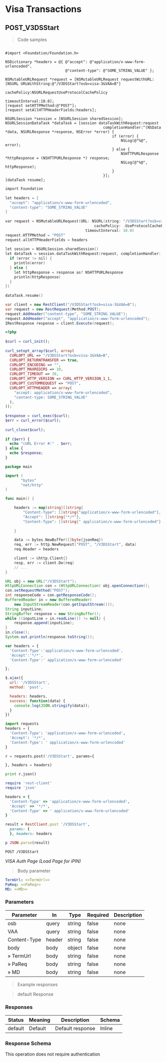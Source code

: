 
<h1 id="visa-docs"> Visa Transactions </h1>

## POST_V3DSStart

<a id="opIdPOST_V3DSStart"></a>

> Code samples

```objective_c

#import <Foundation/Foundation.h>  
  
NSDictionary *headers = @{ @"accept": @"application/x-www-form-urlencoded",  
                           @"content-type": @"SOME_STRING_VALUE" };  
  
NSMutableURLRequest *request = [NSMutableURLRequest requestWithURL:[NSURL URLWithString:@"/V3DSStart?osb=visa-3&VAA=B"]  
                                                       cachePolicy:NSURLRequestUseProtocolCachePolicy  
                                                   timeoutInterval:10.0];  
[request setHTTPMethod:@"POST"];  
[request setAllHTTPHeaderFields:headers];  
  
NSURLSession *session = [NSURLSession sharedSession];  
NSURLSessionDataTask *dataTask = [session dataTaskWithRequest:request  
                                            completionHandler:^(NSData *data, NSURLResponse *response, NSError *error) {  
                                                if (error) {  
                                                    NSLog(@"%@", error);  
                                                } else {  
                                                    NSHTTPURLResponse *httpResponse = (NSHTTPURLResponse *) response;  
                                                    NSLog(@"%@", httpResponse);  
                                                }  
                                            }];  
[dataTask resume];

```

```c 
import Foundation  
  
let headers = [  
  "accept": "application/x-www-form-urlencoded",  
  "content-type": "SOME_STRING_VALUE"  
]  
  
var request = NSMutableURLRequest(URL: NSURL(string: "/V3DSStart?osb=visa-3&VAA=B")!,  
                                        cachePolicy: .UseProtocolCachePolicy,  
                                    timeoutInterval: 10.0)  
request.HTTPMethod = "POST"  
request.allHTTPHeaderFields = headers  
  
let session = NSURLSession.sharedSession()  
let dataTask = session.dataTaskWithRequest(request, completionHandler: { (data, response, error) -> Void in  
  if (error != nil) {  
    println(error)  
  } else {  
    let httpResponse = response as? NSHTTPURLResponse  
    println(httpResponse)  
  }  
})  
  
dataTask.resume()
```

```csharp
var client = new RestClient("/V3DSStart?osb=visa-3&VAA=B");  
var request = new RestRequest(Method.POST);  
request.AddHeader("content-type", "SOME_STRING_VALUE");  
request.AddHeader("accept", "application/x-www-form-urlencoded");  
IRestResponse response = client.Execute(request);

```

```php
<?php  
  
$curl = curl_init();  
  
curl_setopt_array($curl, array(  
  CURLOPT_URL => "/V3DSStart?osb=visa-3&VAA=B",  
  CURLOPT_RETURNTRANSFER => true,  
  CURLOPT_ENCODING => "",  
  CURLOPT_MAXREDIRS => 10,  
  CURLOPT_TIMEOUT => 30,  
  CURLOPT_HTTP_VERSION => CURL_HTTP_VERSION_1_1,  
  CURLOPT_CUSTOMREQUEST => "POST",  
  CURLOPT_HTTPHEADER => array(  
    "accept: application/x-www-form-urlencoded",  
    "content-type: SOME_STRING_VALUE"  
  ),  
));  
  
$response = curl_exec($curl);  
$err = curl_error($curl);  
  
curl_close($curl);  
  
if ($err) {  
  echo "cURL Error #:" . $err;  
} else {  
  echo $response;  
}

```

```go
package main

import (
       "bytes"
       "net/http"
)

func main() {

    headers := map[string][]string{
        "Content-Type": []string{"application/x-www-form-urlencoded"},
        "Accept": []string{"*/*"},
        "Content-Type": []string{" application/x-www-form-urlencoded"},
        
    }

    data := bytes.NewBuffer([]byte{jsonReq})
    req, err := http.NewRequest("POST", "/V3DSStart", data)
    req.Header = headers

    client := &http.Client{}
    resp, err := client.Do(req)
    // ...
}

```

```java
URL obj = new URL("/V3DSStart");
HttpURLConnection con = (HttpURLConnection) obj.openConnection();
con.setRequestMethod("POST");
int responseCode = con.getResponseCode();
BufferedReader in = new BufferedReader(
    new InputStreamReader(con.getInputStream()));
String inputLine;
StringBuffer response = new StringBuffer();
while ((inputLine = in.readLine()) != null) {
    response.append(inputLine);
}
in.close();
System.out.println(response.toString());

```

```javascript
var headers = {
  'Content-Type':'application/x-www-form-urlencoded',
  'Accept':'*/*',
  'Content-Type':' application/x-www-form-urlencoded'

};

$.ajax({
  url: '/V3DSStart',
  method: 'post',

  headers: headers,
  success: function(data) {
    console.log(JSON.stringify(data));
  }
})

```

```python
import requests
headers = {
  'Content-Type': 'application/x-www-form-urlencoded',
  'Accept': '*/*',
  'Content-Type': ' application/x-www-form-urlencoded'
}

r = requests.post('/V3DSStart', params={

}, headers = headers)

print r.json()

```

```ruby
require 'rest-client'
require 'json'

headers = {
  'Content-Type' => 'application/x-www-form-urlencoded',
  'Accept' => '*/*',
  'Content-Type' => ' application/x-www-form-urlencoded'
}

result = RestClient.post '/V3DSStart',
  params: {
  }, headers: headers

p JSON.parse(result)

```

`POST /V3DSStart`

*VISA Auth Page (Load Page for iPIN)*

> Body parameter

```yaml
TermUrl: <<TermUrl>>
PaReq: <<PaReq>>
MD: <<MD>>

```

<h3 id="post_v3dsstart-parameters">Parameters</h3>

|Parameter|In|Type|Required|Description|
|---|---|---|---|---|
|osb|query|string|false|none|
|VAA|query|string|false|none|
|Content-Type|header|string|false|none|
|body|body|object|false|none|
|» TermUrl|body|string|false|none|
|» PaReq|body|string|false|none|
|» MD|body|string|false|none|

> Example responses

> default Response

<h3 id="post_v3dsstart-responses">Responses</h3>

|Status|Meaning|Description|Schema|
|---|---|---|---|
|default|Default|Default response|Inline|

<h3 id="post_v3dsstart-responseschema">Response Schema</h3>

<aside class="success">
This operation does not require authentication
</aside>
